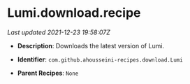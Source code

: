 # Lumi.download.recipe

_Last updated 2021-12-23 19:58:07Z_

- **Description**: Downloads the latest version of Lumi.

- **Identifier**: `com.github.ahousseini-recipes.download.Lumi`

- **Parent Recipes**: `None`